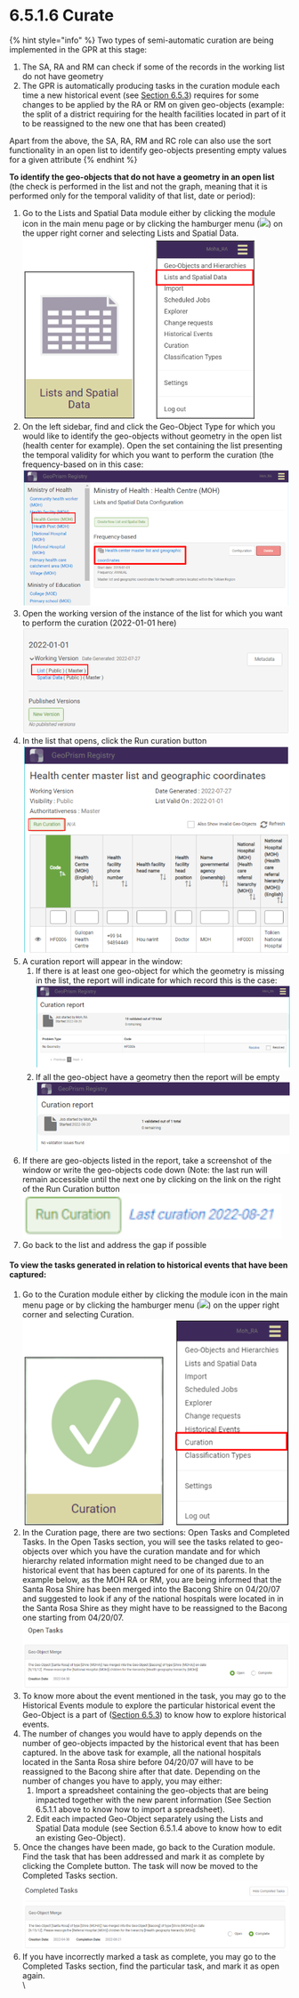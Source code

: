 # 6.5.1.6 Curate

{% hint style="info" %}
Two types of semi-automatic curation are being implemented in the GPR at this stage:&#x20;

1. The SA, RA and RM can check if some of the records in the working list do not have geometry&#x20;
2. The GPR is automatically producing tasks in the curation module each time a new historical event (see [Section 6.5.3](../6.5.3-historical-events/)) requires for some changes to be applied by the RA or RM on given geo-objects (example: the split of a district requiring for the health facilities located in part of it to be reassigned to the new one that has been created)

Apart from the above, the SA, RA, RM and RC role can also use the sort functionality in an open list to identify geo-objects presenting empty values for a given attribute
{% endhint %}

**To identify the geo-objects that do not have a geometry in an open list** (the check is performed in the list and not the graph, meaning that it is performed only for the temporal validity of that list, date or period):

1. Go to the Lists and Spatial Data module either by clicking the module icon in the main menu page or by clicking the hamburger menu (![](https://lh3.googleusercontent.com/4ieAODNcwrlKZ6iUiZnYlbLGZmQJiEse\_Z8mls7B1vwiKHOfldO3TWH3smxfa1IJQb\_BhxM7c6iTe--Wm0sPvlovt4jp-DaoMkTqq5MNslg-imIrXqyoa3A3Fnq-Ct\_7AAaQzW-xMCIbev1kGSUU8xN5v8iFIayG4z8c4H78mU80Ms6J\_4PBB1ghQw)) on the upper right corner and selecting Lists and Spatial Data.\
   ![](<../../../../../.gitbook/assets/image (19) (1) (1).png>)
2. On the left sidebar, find and click the Geo-Object Type for which you would like to identify the geo-objects without geometry in the open list (health center for example). Open the set containing the list presenting the temporal validity for which you want to perform the curation (the frequency-based on in this case:\
   ****![](<../../../../../.gitbook/assets/image (34) (1).png>)****
3. Open the working version of the instance of the list for which you want to perform the curation (2022-01-01 here)\
   ![](<../../../../../.gitbook/assets/image (1) (1).png>)
4. In the list that opens, click the Run curation button\
   ![](<../../../../../.gitbook/assets/image (18) (4).png>)
5. A curation report will appear in the window:&#x20;
   1. If there is at least one geo-object for which the geometry is missing in the list, the report will indicate for which record this is the case:\
      ![](<../../../../../.gitbook/assets/image (4) (1).png>)
   2. If all the geo-object have a geometry then the report will be empty\
      ![](<../../../../../.gitbook/assets/image (16) (2).png>)
6. If there are geo-objects listed in the report, take a screenshot of the window or write the geo-objects code down (Note: the last run will remain accessible until the next one by clicking on the link on the right of the Run Curation button\
   ![](<../../../../../.gitbook/assets/image (10) (1).png>)
7. Go back to the list and address the gap if possible

#### To view the tasks generated in relation to historical events that have been captured:

1. Go to the Curation module either by clicking the module icon in the main menu page or by clicking the hamburger menu (![](https://lh4.googleusercontent.com/LXLYgQWXwF0Rm7eHKexpUu\_GXCMOZeSIZSyoj08-me4GjBUwtbljSg5P5twFI3HRGtbRvwD6L6cq0YyYZirbgNV45ESEyeBZPGvQDokvpyUyA88pGI5HyxeW7fvvpPz6\_vSMOeLuk62zspLP\_uedmw\_jlEURxV6ACuRE4p-fpiGrvrqD86w26a6Z9Q)) on the upper right corner and selecting Curation.\
   ![](<../../../../../.gitbook/assets/image (7) (2).png>)
2. In the Curation page, there are two sections: Open Tasks and Completed Tasks. In the Open Tasks section, you will see the tasks related to geo-objects over which you have the curation mandate and for which hierarchy related information might need to be changed due to an historical event that has been captured for one of its parents. In the example below, as the MOH RA or RM, you are being informed that the Santa Rosa Shire has been merged into the Bacong Shire on 04/20/07 and suggested to look if any of the national hospitals were located in in the Santa Rosa Shire as they might have to be reassigned to the Bacong one starting from 04/20/07.\
   ![](<../../../../../.gitbook/assets/image (17) (4).png>)
3. To know more about the event mentioned in the task, you may go to the Historical Events module to explore the particular historical event the Geo-Object is a part of ([Section 6.5.3](../6.5.3-historical-events/)) to know how to explore historical events.
4. The number of changes you would have to apply depends on the number of geo-objects impacted by the historical event that has been captured. In the above task for example, all the national hospitals located in the Santa Rosa shire before 04/20/07 will have to be reassigned to the Bacong shire after that date. Depending on the number of changes you have to apply, you may either:
   1. Import a spreadsheet containing the geo-objects that are being impacted together with the new parent information (See Section 6.5.1.1 above to know how to import a spreadsheet).
   2. Edit each impacted Geo-Object separately using the Lists and Spatial Data module (see Section 6.5.1.4 above to know how to edit an existing Geo-Object).
5. Once the changes have been made, go back to the Curation module. Find the task that has been addressed and mark it as complete by clicking the Complete button. The task will now be moved to the Completed Tasks section.\
   ![](<../../../../../.gitbook/assets/image (6) (3).png>)
6. If you have incorrectly marked a task as complete, you may go to the Completed Tasks section, find the particular task, and mark it as open again.\
   \
